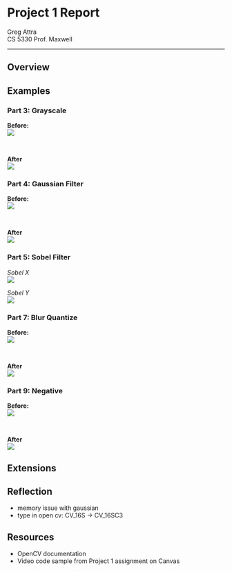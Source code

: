 # Project 1 Report
Greg Attra <br>
CS 5330 Prof. Maxwell

---

## Overview

## Examples

### Part 3: Grayscale

**Before:**
<br>
<img src="images/examples/gs_before.jpg"/>

<br>

**After**
<br>
<img src="images/examples/gs_after.jpg"/>

### Part 4: Gaussian Filter

**Before:**
<br>
<img src="images/examples/cat.jpeg"/>

<br>

**After**
<br>
<img src="images/examples/blur_after.png"/>

### Part 5: Sobel Filter

*Sobel X*
<br>
<img src="images/examples/sobelX_after.png"/>

*Sobel Y*
<br>
<img src="images/examples/sobelY_after.png"/>

### Part 7: Blur Quantize

**Before:**
<br>
<img src="images/examples/dog.jpeg"/>

<br>

**After**
<br>
<img src="images/examples/bq_after.png"/>

### Part 9: Negative

**Before:**
<br>
<img src="images/examples/negative_before.jpg"/>

<br>

**After**
<br>
<img src="images/examples/negative_after.jpg"/>


## Extensions

## Reflection
- memory issue with gaussian
- type in open cv: CV_16S -> CV_16SC3

## Resources
- OpenCV documentation
- Video code sample from Project 1 assignment on Canvas